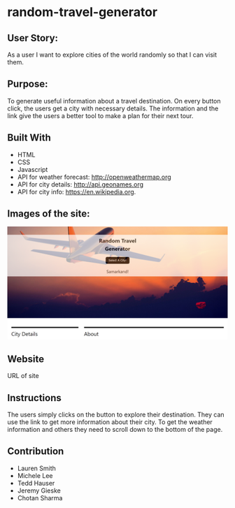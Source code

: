 # random-travel-generator

## User Story:
As a user 
I want to explore cities of the world randomly
so that I can visit them.

## Purpose:

To generate useful information about a travel destination. On every button click, 
the users get a city with necessary details. The information and the link give the users
a better tool to make a plan for their next tour.

## Built With
* HTML
* CSS
* Javascript
* API for weather forecast: http://openweathermap.org
* API for city details: http://api.geonames.org
* API for city info: https://en.wikipedia.org.

## Images of the site:
![screenshot](./assets/images/screenshot.png/)


## Website
URL of site


## Instructions

The users simply clicks on the button to explore their destination. 
They can use the link to get more information about their city. 
To get the weather information and others
they need to scroll down to the bottom of the page.

## Contribution
* Lauren Smith
* Michele Lee
* Tedd Hauser
* Jeremy Gieske
* Chotan Sharma